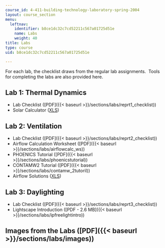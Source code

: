 ```yaml
---
course_id: 4-411-building-technology-laboratory-spring-2004
layout: course_section
menu:
  leftnav:
    identifier: b8ce1dc32c7cd52211c567a01725d51e
    name: Labs
    weight: 40
title: Labs
type: course
uid: b8ce1dc32c7cd52211c567a01725d51e

---
```


For each lab, the checklist draws from the regular lab assignments.  Tools for completing the labs are also provided here.

Lab 1: Thermal Dynamics
-----------------------

*   Lab Checklist ([PDF]({{< baseurl >}}/sections/labs/reprt1_checklist))
*   Solar Calculator ([XLS](/coursemedia/4-411-building-technology-laboratory-spring-2004/d173e59c3f207ede88d481b719da4556_solarcalculatrv1.xls))

Lab 2: Ventilation
------------------

*   Lab Checklist ([PDF]({{< baseurl >}}/sections/labs/reprt2_checklist))
*   Airflow Calculation Worksheet ([PDF]({{< baseurl >}}/sections/labs/airflowcalc_ws))
*   PHOENICS Tutorial ([PDF]({{< baseurl >}}/sections/labs/phoenicstutorial))
*   CONTAMW2 Tutorial ([PDF]({{< baseurl >}}/sections/labs/contamw_2tutoril))
*   Airflow Solutions ([XLS](/coursemedia/4-411-building-technology-laboratory-spring-2004/ad07a438d859d3ac4391ad5aef646805_airflowmultisol.xls))

Lab 3: Daylighting
------------------

*   Lab Checklist ([PDF]({{< baseurl >}}/sections/labs/reprt3_checklist))
*   Lightscape Introduction ([PDF - 2.6 MB]({{< baseurl >}}/sections/labs/ipfreelightintro))

Images from the Labs ([PDF]({{< baseurl >}}/sections/labs/images))
------------------------------------------------------------------